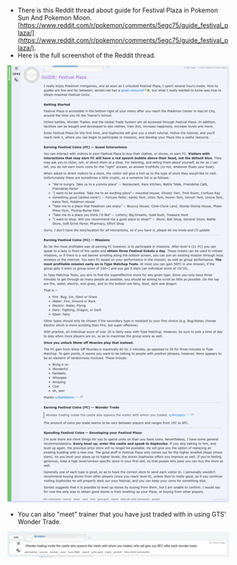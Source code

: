* There is this Reddit thread about guide for Festival Plaza in Pokemon Sun And Pokemon Moon. [https://www.reddit.com/r/pokemon/comments/5egc75/guide_festival_plaza/](https://www.reddit.com/r/pokemon/comments/5egc75/guide_festival_plaza/).
* Here is the full screenshot of the Reddit thread.

![./20161125-1324-cet-festival-plaza-guide-1.png](./20161125-1324-cet-festival-plaza-guide-1.png)

* You can also "meet" trainer that you have just traded with in using GTS' Wonder Trade.

![./20161125-1324-cet-festival-plaza-guide-2.png](./20161125-1324-cet-festival-plaza-guide-2.png)